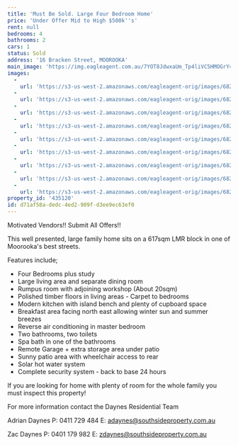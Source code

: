 ```yaml
---
title: 'Must Be Sold. Large Four Bedroom Home'
price: 'Under Offer Mid to High $500k''s'
rent: null
bedrooms: 4
bathrooms: 2
cars: 1
status: Sold
address: '16 Bracken Street, MOOROOKA'
main_image: 'https://img.eagleagent.com.au/7YOT8JdwxaUm_Tp4liVC5HMOGrY=/1280x854/smart/https://s3-us-west-2.amazonaws.com/eagleagent-orig/images/6820688/105933621-image-M.jpg'
images:
  -
    url: 'https://s3-us-west-2.amazonaws.com/eagleagent-orig/images/6820696/105933621-image-H.jpg'
  -
    url: 'https://s3-us-west-2.amazonaws.com/eagleagent-orig/images/6820695/105933621-image-G.jpg'
  -
    url: 'https://s3-us-west-2.amazonaws.com/eagleagent-orig/images/6820694/105933621-image-F.jpg'
  -
    url: 'https://s3-us-west-2.amazonaws.com/eagleagent-orig/images/6820693/105933621-image-E.jpg'
  -
    url: 'https://s3-us-west-2.amazonaws.com/eagleagent-orig/images/6820692/105933621-image-D.jpg'
  -
    url: 'https://s3-us-west-2.amazonaws.com/eagleagent-orig/images/6820691/105933621-image-C.jpg'
  -
    url: 'https://s3-us-west-2.amazonaws.com/eagleagent-orig/images/6820690/105933621-image-B.jpg'
  -
    url: 'https://s3-us-west-2.amazonaws.com/eagleagent-orig/images/6820689/105933621-image-A.jpg'
  -
    url: 'https://s3-us-west-2.amazonaws.com/eagleagent-orig/images/6820688/105933621-image-M.jpg'
property_id: '435120'
id: d71af58a-dedc-4ed2-909f-d3ee9ec63ef0
---
```

Motivated Vendors!!
Submit All Offers!!

This well presented, large family home sits on a 617sqm LMR block in one of Moorooka's best streets.

Features include;
* Four Bedrooms plus study
* Large living area and separate dining room
* Rumpus room with adjoining workshop (About 20sqm)
* Polished timber floors in living areas - Carpet to bedrooms
* Modern kitchen with island bench and plenty of cupboard space
* Breakfast area facing north east allowing winter sun and summer breezes
* Reverse air conditioning in master bedroom
* Two bathrooms, two toilets
* Spa bath in one of the bathrooms
* Remote Garage + extra storage area under patio
* Sunny patio area with wheelchair access to rear
* Solar hot water system
* Complete security system - back to base 24 hours

If you are looking for home with plenty of room for the whole family you must inspect this property!

For more information contact the Daynes Residential Team

Adrian Daynes
P: 0411 729 484
E: adaynes@southsideproperty.com.au

Zac Daynes
P: 0401 179 982
E: zdaynes@southsideproperty.com.au